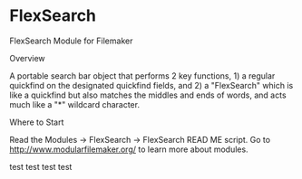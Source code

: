 # FlexSearch
FlexSearch Module for Filemaker

Overview

A portable search bar object that performs 2 key functions, 1) a regular quickfind on the designated quickfind fields, and 2) a "FlexSearch" which is like a quickfind but also matches the middles and ends of words, and acts much like a "*" wildcard character.

Where to Start

Read the Modules -> FlexSearch -> FlexSearch READ ME script. Go to http://www.modularfilemaker.org/ to learn more about modules.

test test
test test

